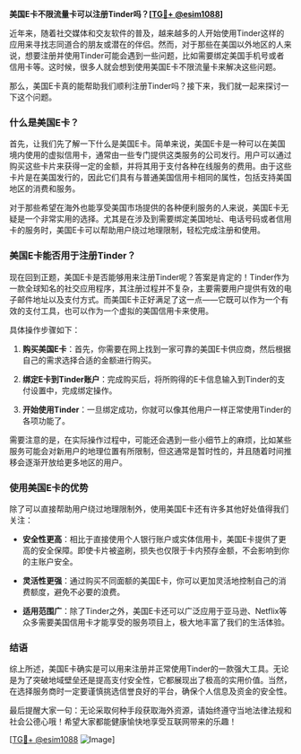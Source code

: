 **美国E卡不限流量卡可以注册Tinder吗？[[TG💪+ @esim1088](https://t.me/s/esim1088)]**

近年来，随着社交媒体和交友软件的普及，越来越多的人开始使用Tinder这样的应用来寻找志同道合的朋友或潜在的伴侣。然而，对于那些在美国以外地区的人来说，想要注册并使用Tinder可能会遇到一些问题，比如需要绑定美国手机号或者信用卡等。这时候，很多人就会想到使用美国E卡不限流量卡来解决这些问题。

那么，美国E卡真的能帮助我们顺利注册Tinder吗？接下来，我们就一起来探讨一下这个问题。

### 什么是美国E卡？

首先，让我们先了解一下什么是美国E卡。简单来说，美国E卡是一种可以在美国境内使用的虚拟信用卡，通常由一些专门提供这类服务的公司发行。用户可以通过购买这些卡片来获得一定的金额，并将其用于支付各种在线服务的费用。由于这些卡片是在美国发行的，因此它们具有与普通美国信用卡相同的属性，包括支持美国地区的消费和服务。

对于那些希望在海外也能享受美国市场提供的各种便利服务的人来说，美国E卡无疑是一个非常实用的选择。尤其是在涉及到需要绑定美国地址、电话号码或者信用卡的服务时，美国E卡可以帮助用户绕过地理限制，轻松完成注册和使用。

### 美国E卡能否用于注册Tinder？

现在回到正题，美国E卡是否能够用来注册Tinder呢？答案是肯定的！Tinder作为一款全球知名的社交应用程序，其注册过程并不复杂，主要需要用户提供有效的电子邮件地址以及支付方式。而美国E卡正好满足了这一点——它既可以作为一个有效的支付工具，也可以作为一个虚拟的美国信用卡来使用。

具体操作步骤如下：

1. **购买美国E卡**：首先，你需要在网上找到一家可靠的美国E卡供应商，然后根据自己的需求选择合适的金额进行购买。
   
2. **绑定E卡到Tinder账户**：完成购买后，将所购得的E卡信息输入到Tinder的支付设置中，完成绑定操作。
   
3. **开始使用Tinder**：一旦绑定成功，你就可以像其他用户一样正常使用Tinder的各项功能了。

需要注意的是，在实际操作过程中，可能还会遇到一些小细节上的麻烦，比如某些服务可能会对新用户的地理位置有所限制，但这通常是暂时性的，并且随着时间推移会逐渐开放给更多地区的用户。

### 使用美国E卡的优势

除了可以直接帮助用户绕过地理限制外，使用美国E卡还有许多其他好处值得我们关注：

- **安全性更高**：相比于直接使用个人银行账户或实体信用卡，美国E卡提供了更高的安全保障。即使卡片被盗刷，损失也仅限于卡内预存金额，不会影响到你的主账户安全。
  
- **灵活性更强**：通过购买不同面额的美国E卡，你可以更加灵活地控制自己的消费额度，避免不必要的浪费。
  
- **适用范围广**：除了Tinder之外，美国E卡还可以广泛应用于亚马逊、Netflix等众多需要美国信用卡才能享受的服务项目上，极大地丰富了我们的生活体验。

### 结语

综上所述，美国E卡确实是可以用来注册并正常使用Tinder的一款强大工具。无论是为了突破地域壁垒还是提高支付安全性，它都展现出了极高的实用价值。当然，在选择服务商时一定要谨慎挑选信誉良好的平台，确保个人信息及资金的安全性。

最后提醒大家一句：无论采取何种手段获取海外资源，请始终遵守当地法律法规和社会公德心哦！希望大家都能健康愉快地享受互联网带来的乐趣！

[[TG💪+ @esim1088](https://t.me/s/esim1088) ![Image](https://i.postimg.cc/4NQfJmqS/Snipaste-2025-05-13-00-14-12.png)]